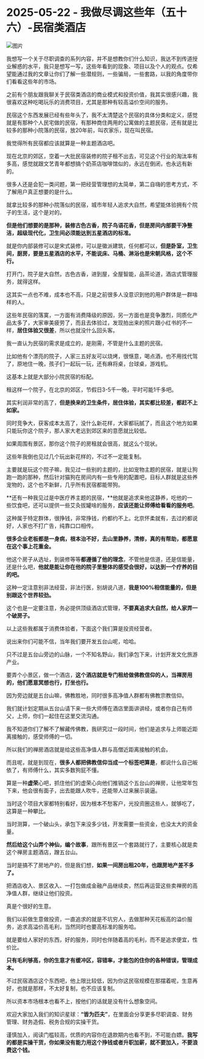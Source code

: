 # 2025-05-22 - 我做尽调这些年（五十六）-民宿类酒店

![图片](https://mmbiz.qpic.cn/mmbiz_jpg/JTrAVGgvYRGUmdfu6t3oWs16icnBVlxuMPKYa5TwR9LJ8JvXU83YSEumKtsRJM51gJFKMsbhYq8UvEiaHFEdAmhQ/640?wx_fmt=jpeg&from=appmsg&tp=webp&wxfrom=5&wx_lazy=1)

我想写一个关于尽职调查的系列内容，并不是想教你们什么知识，我达不到传道授业解惑的水平，我只是想写一写，这些年看到的现象、项目以及个人的观点。仅希望能通过我的文章让你们了解一些潜规则，一些骗局，一些套路，以我的角度带你们看看这些年的市场。

之前有个朋友跟我聊关于民宿类酒店的商业模式和投资价值，我其实很感兴趣，我很喜欢这种吃喝玩乐的消费项目，尤其是那种有较高溢价空间的服务。

民宿这个东西发展已经有些年头了，我不太清楚这个民宿的具体分类和定义，感觉就是有那种个人民宅做的民宿，有那种商住两用的公寓做的主题民宿，还有就是比较多的那种小院落的民宿，放20年前，叫农家乐，现在叫民宿。

我觉得所有民宿都应该就算是一种主题酒店吧。

现在北京的郊区，空着一大批民宿装修的院子租不出去，可见这个行业的淘汰率有多高，感觉就跟文艺青年都想搞个奶茶店咖啡馆似的，永远在倒闭，也永远有新的。

很多人还是会犯一类问题，第一把经营管理想的太简单，第二自嗨的思考方式，不了解用户真正想要的是什么。

就拿比较多的那种小院落似的民宿，城市年轻人追求大自然，希望能体验拥有个院子的生活，这个是对的。

**但是他们想要的是那种，装修古色古香，院子鸟语花香，但是房间内部要干净整洁，超级现代化，卫生间必须能达到五星酒店的标准。**

就是你内部装修可以是宋式装修，可以是徽派建筑，任何都可以，**但是卧室，卫生间，厨房，要是五星酒店的水平，不能说床、马桶、淋浴也是宋朝风格，这个不行。**

打开门，院子是大自然，古色古香，进到屋，全屋智能，品茶论道，酒店式管理服务，就得这样。

这其实一点也不难，成本也不高，只是之前很多人没意识到他的用户群体是一群啥样的人。

这些年民宿的落寞，一方面有消费降级的原因，另一方面也是竞争激烈，同质化产品太多了，大家审美疲劳了，而且去体验过，发现拍出来的照片跟小红书的不一样，**居住体验又很差**，所以也就没什么回头客。

我一直认为民宿的需求是成立的，是刚需，不管是什么主题的民宿。

比如他有个漂亮的院子，人家三五好友可以烧烤，很惬意，喝点酒，也不用找代驾了，原地住一晚，孩子们一起玩一玩，还有麻将桌，台球桌，游戏机。

这基本上就是大部分小院民宿的标配。

租这样一个院子，在北京的郊区，节假日3-5千一晚，平时可能1千多吧。

其实利润非常的高了，**但是换来的卫生条件，居住体验，其实都比较差，都赶不上如家。**

同时竞争大，获客成本太高了，没什么新花样，大家都玩腻了，而且这个地方如果只能玩你这个院子，那人家大老远到郊区来的意愿就比较低。

如果周围有景区，那你这个院子的房租就会很高，就这么个现状。

这些年我倒也见过几个玩出新花样的，不过不一定能复制。

主要就是玩这个院子嘛，我见过一些别的主题的，比如宠物主题的民宿，就是让狗跑一跑的那种，然后针对猫狗在房间内有一些专用的配置吧，目标人群就是这些养宠物的，这个也不新鲜，几乎所有民宿都能带狗。

**还有一种我见过是中医疗养主题的民宿，**他就是追求来他这静养，吃他的一些饮食吧，还可以提供一些艾灸拔罐啥的服务，**应该还能让师傅给看看的服务吧**。

这种属于特定群体，很挣钱，非常挣钱，约都约不上。北京怀柔就有，去过的都说好，人家也不打广告，纯靠口口相传。

**很多企业老板都是一身病，根本治不好，去山里静养，清修，真的有帮助，都愿意在这个事上花重金。**

他这个房子从选址，到装修等等**都遵循了他的理念**，不管他是信道，还是信能量，还是什么吧，**他就是能让你在他的院子里整体的感受会很好，以达到一个疗养的目的吧。**

这种一定注意别非法经营，非法行医，别胡说八道，**我是100%相信能量的，但是别跟这个世界较劲。**

这个也是一定要注意，务必提供顶级酒店式管理，**不要真追求大自然，给人家弄一个破房子。**

以上这些我都属于消费体验者，下面这个我们算是投资经营者。

说出来你们可能不信，当年我们要开发五台山呢，哈哈。

只不过是五台山旁边的山脉，一个不知名野山，我们承包下来，计划开发文化旅游产业。

要弄个小景区，做一个酒店，**这个酒店就是专门租给做佛教信仰的人，当禅房用的，他们愿意冥想也行，打坐也行。**

因为旁边就是五台山嘛，佛教胜地，同时很多高净值人群都有佛教宗教信仰。

我们就计划定期从五台山请下来一些大师傅在酒店里面讲讲经，或者你自己有师父，上师，你们一起住在这里交流沟通。

我不知道你们了解不了解藏传佛教，我研究过一段时间，他们是追求与上师能近距离接触的，感受师傅的一切。

所以我们的禅房酒店就是给这些高净值人群与高僧近距离接触的机会。

而且呢，就是到现在，**很多人都把佛教信仰当成一个标签吧算是**，都说什么自己皈依了，有师傅什么，其实多数狗屁不懂。

算是一种**虚荣**心吧，抓住他们的虚荣心向他们推销这个五台山的禅房，让他常年包下来，他会很有面子，出去能跟人吹牛，还能带人过来展示装逼。

当时这个项目大家都特别看好，因为根本不愁客户，光投资圈这些人，就够吃了，这算是一种攀比。

当时测算，一个破山头，承包下来没多少钱，开发需要一些资金，也没太大的资金量。

**然后给这个山弄个神仙，编个故事**，跟所有景区一个套路就行了，主要核心就是卖这个禅房主题酒店，蹭五台山。

当时是搞不了房地产的，但是我们想，**如果一间房出租20年，也跟房地产差不多了。**

把酒店收入、景区收入、一打包做成金融产品继续卖，然后再运营这些卖禅房的高净值人群，继续让他们投资。

真是个很好的生意。

我们以前做生意做投资，一直追求的就是不坑穷人，去做那种天花板高的溢价服务，追求高溢价高毛利，当然同时也要高标准的服务哈。

就是要给人家好的东西，好的服务，同时也伴随着高的毛利，而不是追求便宜，性价比。

**只有毛利够高，你的生意才有缓冲区，容错率，才能包的住你的各种错误，管理成本。**

不过民宿酒店这个东西吧，他上限比较低，因为你这民宿规模在那摆着呢，生意再好，也就是那样，不太好复制，也不应该复制。

所以资本市场根本也看不上，按他们的话就是没有什么想象空间。

欢迎大家加入我们的知识星球：**“皆为匹夫”**，在里面会分享更多尽职调查、财务管理、财务造假、税务合规的实操干货。

谨慎加入，阅读门槛较高，优质的内容你在退款期内也看不到，不可能白嫖。**我写的都是实操干货，你如果没有能力用这个挣钱或者升职加薪，就不要加入，不要浪费这个钱。**

